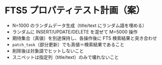 # FTS5 プロパティテスト計画（案）

- N=1000 のランダムデータ生成（title/text にランダム語を埋める）
- ランダムに INSERT/UPDATE/DELETE を混ぜて M=5000 操作
- 期待集合（真値）を別途保持し、各操作後に FTS 検索結果と突き合わせ
- `patch_task`（部分更新）でも真値＝検索結果であること
- 削除後は対象語でヒットしないこと
- スニペットは指定列（title/text）のみで壊れないこと